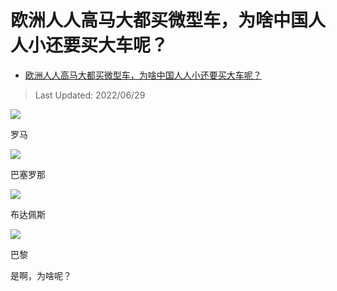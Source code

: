 # 欧洲人人高马大都买微型车，为啥中国人人小还要买大车呢？

- [欧洲人人高马大都买微型车，为啥中国人人小还要买大车呢？](https://www.zhihu.com/question/395704596/answer/2550407179)

>Last Updated: 2022/06/29

![](https://pic2.zhimg.com/80/v2-31b315cdf815937599ef175168a4792b_1440w.jpg?source=c8b7c179)

罗马

  

![](https://pic2.zhimg.com/80/v2-6e1f1ba0b3a5ec6701fd948adc2a29d2_1440w.jpg?source=c8b7c179)

巴塞罗那

  

![](https://pica.zhimg.com/80/v2-9e3d5020a1926445a5008ac8fc98f78d_1440w.jpg?source=c8b7c179)

布达佩斯

  

![](https://pic4.zhimg.com/80/v2-1b9d536f87e0e7d5e79ef6418b940e06_1440w.jpg?source=c8b7c179)

巴黎

是啊，为啥呢？